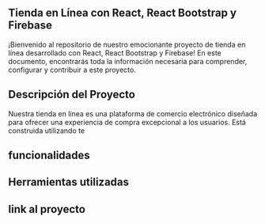 ## Tienda en Línea con React, React Bootstrap y Firebase
¡Bienvenido al repositorio de nuestro emocionante proyecto de tienda en línea desarrollado con React, React Bootstrap y Firebase! En este documento, encontrarás toda la información necesaria para comprender, configurar y contribuir a este proyecto.

## Descripción del Proyecto
Nuestra tienda en línea es una plataforma de comercio electrónico diseñada para ofrecer una experiencia de compra excepcional a los usuarios. Está construida utilizando te

## funcionalidades

## Herramientas utilizadas

## link al proyecto